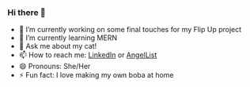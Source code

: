 ### Hi there 👋


- 🔭 I’m currently working on some final touches for my Flip Up project
- 🌱 I’m currently learning MERN
- 💬 Ask me about my cat!
- 📫 How to reach me: [LinkedIn](https://www.linkedin.com/in/amanda-chen-4b175a146/) or [AngelList](https://angel.co/u/amanda-chen-13)
- 😄 Pronouns: She/Her
- ⚡ Fun fact: I love making my own boba at home

